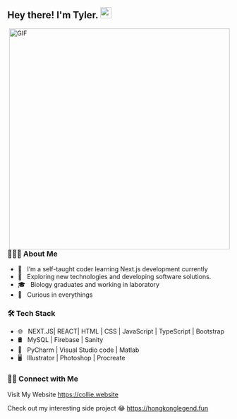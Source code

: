 <h2> Hey there! I'm Tyler. <img src="https://media3.giphy.com/media/v1.Y2lkPTc5MGI3NjExdWZwZmxldWd0bjRyMXBtcngxam5lY3plcW1wMnh4MjdhcGw4Y2J2MCZlcD12MV9pbnRlcm5hbF9naWZfYnlfaWQmY3Q9Zw/aN3FM7ySIaXrRKmU08/giphy.webp" width="25"></h2>
<img align="right" alt="GIF" src="https://media1.tenor.com/m/2lBjv6adv6wAAAAd/capybara-orange.gif" width="500"/>

<h3> 👨🏻‍💻 About Me </h3>

- 🔭 &nbsp; I’m a self-taught coder learning Next.js development currently
- 🤔 &nbsp; Exploring new technologies and developing software solutions.
- 🎓 &nbsp; Biology graduates and working in laboratory 
- 🌱 &nbsp; Curious in everythings 


<h3>🛠 Tech Stack</h3>


- 🌐 &nbsp; NEXT.JS| REACT| HTML | CSS | JavaScript | TypeScript | Bootstrap 
- 🛢 &nbsp; MySQL | Firebase | Sanity
- 🔧 &nbsp; PyCharm | Visual Studio code | Matlab
- 🖥 &nbsp;  Illustrator | Photoshop | Procreate



<h3> 🤝🏻 Connect with Me </h3>

Visit My Website
<a href="https://collie.website" target="_blank">https://collie.website</a>

Check out my interesting side project 😂
<a href="https://hongkonglegend.fun" target="_blank">https://hongkonglegend.fun</a>
